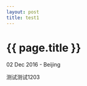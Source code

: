 ```yaml
---
layout: post
title: test1
---
```


{{ page.title }}
================

<p class="meta">02 Dec 2016 - Beijing</p>

测试测试1203
